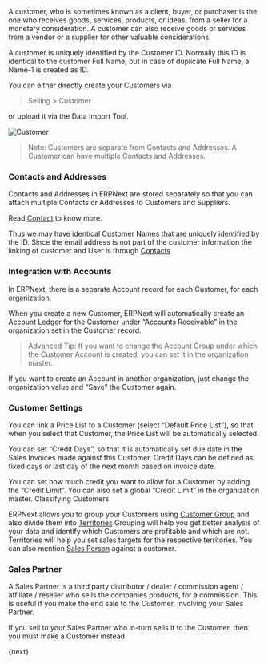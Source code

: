 A customer, who is sometimes known as a client, buyer, or purchaser is the one
who receives goods, services, products, or ideas, from a seller for a monetary
consideration. A customer can also receive goods or services from a vendor or
a supplier for other valuable considerations.

A customer is uniquely identified by the Customer ID. Normally this ID is identical to the customer Full Name, but in case of duplicate Full Name, a Name-1 is created as ID.

You can either directly create your Customers via

> Selling > Customer

or upload it via the Data Import Tool.

<img class="screenshot" alt="Customer" src="{{docs_base_url}}/assets/img/crm/customer.png">

> Note: Customers are separate from Contacts and Addresses. A Customer can
have multiple Contacts and Addresses.

### Contacts and Addresses

Contacts and Addresses in ERPNext are stored separately so that you can
attach multiple Contacts or Addresses to Customers and Suppliers.

Read [Contact]({{docs_base_url}}/user/manual/en/crm/contact.html) to know more.

Thus we may have identical Customer Names that are uniquely identified by the ID. Since the email address is not part of the customer information the linking of customer and User is through [Contacts]({{docs_base_url}}/user/manual/en/crm/contact.html)

### Integration with Accounts

In ERPNext, there is a separate Account record for each Customer, for each
organization.

When you create a new Customer, ERPNext will automatically create an Account
Ledger for the Customer under “Accounts Receivable” in the organization set in the
Customer record.

> Advanced Tip: If you want to change the Account Group under which the
Customer Account is created, you can set it in the organization master.

If you want to create an Account in another organization, just change the organization
value and “Save” the Customer again.

### Customer Settings

You can link a Price List to a Customer (select “Default Price List”), so that
when you select that Customer, the Price List will be automatically selected.

You can set “Credit Days”, so that it is automatically set due date in the Sales
Invoices made against this Customer. Credit Days can be defined as fixed days or last day of the next month based on invoice date.

You can set how much credit you want to allow for a Customer by adding the
“Credit Limit”. You can also set a global “Credit Limit” in the organization
master. Classifying Customers

ERPNext allows you to group your Customers using [Customer Group]({{docs_base_url}}/user/manual/en/crm/setup/customer-group.html) 
and also divide them into [Territories]({{docs_base_url}}/user/manual/en/crm/setup/territory.html)
Grouping will help you get better analysis of your data and
identify which Customers are profitable and which are not. Territories will
help you set sales targets for the respective territories.
You can also mention [Sales Person]({{docs_base_url}}/user/manual/en/crm/setup/sales-person.html) against a customer.

### Sales Partner

A Sales Partner is a third party distributor / dealer / commission agent /
affiliate / reseller who sells the companies products, for a commission. This
is useful if you make the end sale to the Customer, involving your Sales
Partner.

If you sell to your Sales Partner who in-turn sells it to the Customer, then
you must make a Customer instead.

{next}
